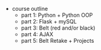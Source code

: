 


- course outline
  - part 1: Python + Python OOP
  - part 2: Flask + mySQL
  - part 3: Belt (red and/or black)
  - part 4: AJAX
  - part 5: Belt Retake + Projects